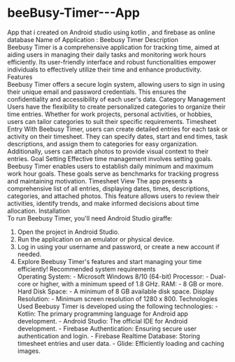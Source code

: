 # beeBusy-Timer---App
App that i created on Android studio using kotlin , and firebase as online database
Name of Application : Beebusy Timer 
Description  
Beebusy Timer is a comprehensive application for tracking time, aimed at aiding users in managing their 
daily tasks and monitoring work hours efficiently. Its user-friendly interface and robust functionalities 
empower individuals to effectively utilize their time and enhance productivity. 
Features  
Beebusy Timer offers a secure login system, allowing users to sign in using their unique email and 
password credentials. This ensures the confidentiality and accessibility of each user's data. 
Category Management 
Users have the flexibility to create personalized categories to organize their time entries. Whether for work 
projects, personal activities, or hobbies, users can tailor categories to suit their specific requirements. 
Timesheet Entry 
With Beebusy Timer, users can create detailed entries for each task or activity on their timesheet. They can 
specify dates, start and end times, task descriptions, and assign them to categories for easy organization. 
Additionally, users can attach photos to provide visual context to their entries. 
Goal Setting 
Effective time management involves setting goals. Beebusy Timer enables users to establish daily 
minimum and maximum work hour goals. These goals serve as benchmarks for tracking progress and 
maintaining motivation. 
Timesheet View 
The app presents a comprehensive list of all entries, displaying dates, times, descriptions, categories, and 
attached photos. This feature allows users to review their activities, identify trends, and make informed 
decisions about time allocation. 
Installation  
To run Beebusy Timer, you'll need Android Studio giraffe: 
1. Open the project in Android Studio. 
2. Run the application on an emulator or physical device. 
3. Log in using your username and password, or create a new account if needed. 
4. Explore Beebusy Timer's features and start managing your time efficiently! 
Recommended system requirements  
Operating System: - Microsoft Windows 8/10 (64-bit) 
Processor: - Dual-core or higher, with a minimum speed of 1.8 GHz. 
RAM: - 8 GB or more. 
Hard Disk Space: - A minimum of 8 GB available disk space. 
Display Resolution: - Minimum screen resolution of 1280 x 800. 
Technologies Used 
Beebusy Timer is developed using the following technologies: - Kotlin: The primary programming language for Android app development. - Android Studio: The official IDE for Android development. - Firebase Authentication: Ensuring secure user authentication and login. - Firebase Realtime Database: Storing timesheet entries and user data. - Glide: Efficiently loading and caching images. 
